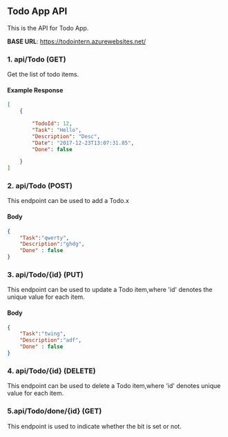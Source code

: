 ## Todo App API

This is the API for Todo App.

**BASE URL**: https://todointern.azurewebsites.net/


### 1. api/Todo (GET)

Get the list of todo items.

#### Example Response
```json
[
    {

        "TodoId": 12,
        "Task": "Hello",
        "Description": "Desc",
        "Date": "2017-12-23T13:07:31.85",
        "Done": false

    }
]
```

### 2. api/Todo (POST)

This endpoint can be used to add a Todo.x

#### Body
```json
{
    "Task":"qwerty",
    "Description":"ghdg",
    "Done" : false
}
```
### 3. api/Todo/{id} (PUT)

This endpoint can be used to update a Todo item,where 'id' denotes the unique value for each item.

#### Body
```json
{
    "Task":"twing",
    "Description":"adf",
    "Done" : false
}
```
### 4. api/Todo/{id} (DELETE)
This endpoint can be used to delete a Todo item,where 'id' denotes unique value for each item.

### 5.api/Todo/done/{id} (GET)
This endpoint is used to indicate whether the bit is set or not.